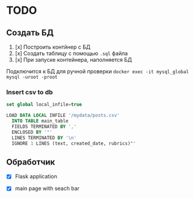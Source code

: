 # TODO

## Создать БД
1. [x] Построить контйнер с БД
2. [x] Создать таблицу с помощью `.sql` файла
3. [x] При запуске контейнера, наполняется БД

Подключится к БД для ручной проверки
`docker exec -it mysql_global mysql -uroot -proot`
### Insert csv to db
```sql
set global local_infile=true

LOAD DATA LOCAL INFILE '/mydata/posts.csv' 
  INTO TABLE main_table 
  FIELDS TERMINATED BY ',' 
  ENCLOSED BY '"' 
  LINES TERMINATED BY '\n' 
  IGNORE 1 LINES (text, created_date, rubrics)"'
```

## Обработчик
- [x] Flask application
- [x] main page with seach bar

